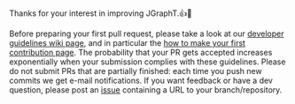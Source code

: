 Thanks for your interest in improving JGraphT.:+1::tada:

Before preparing your first pull request, please take a look at our
[developer guidelines wiki page](https://github.com/jgrapht/jgrapht/wiki#developer-pages), and in particular the [how to make your first contribution page](https://github.com/jgrapht/jgrapht/wiki/How-to-make-your-first-%28code%29-contribution). The probability that your PR gets accepted increases exponentially when your submission complies with these guidelines. Please do not submit PRs that are partially finished: each time you push new commits we get e-mail notifications. If you want feedback or have a dev question, please post an [issue](https://github.com/jgrapht/jgrapht/issues) containing a URL to your branch/repository.

